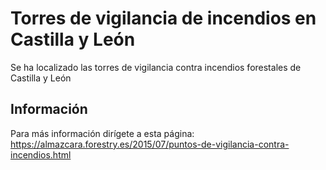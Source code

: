 # Torres de vigilancia de incendios en Castilla y León
Se ha localizado las torres de vigilancia contra incendios forestales de Castilla y León

  ## Información
Para más información dirígete a esta página:
https://almazcara.forestry.es/2015/07/puntos-de-vigilancia-contra-incendios.html
